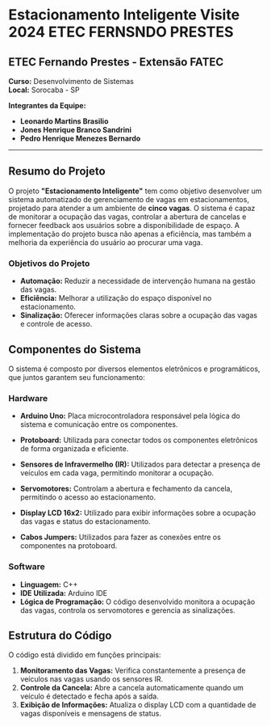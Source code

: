 # Estacionamento Inteligente Visite 2024 ETEC FERNSNDO PRESTES

## ETEC Fernando Prestes - Extensão FATEC
**Curso:** Desenvolvimento de Sistemas  
**Local:** Sorocaba - SP  

**Integrantes da Equipe:**
- **Leonardo Martins Brasilio**
- **Jones Henrique Branco Sandrini**
- **Pedro Henrique Menezes Bernardo**

---

## Resumo do Projeto

O projeto **"Estacionamento Inteligente"** tem como objetivo desenvolver um sistema automatizado de gerenciamento de vagas em estacionamentos, projetado para atender a um ambiente de **cinco vagas**. O sistema é capaz de monitorar a ocupação das vagas, controlar a abertura de cancelas e fornecer feedback aos usuários sobre a disponibilidade de espaço. A implementação do projeto busca não apenas a eficiência, mas também a melhoria da experiência do usuário ao procurar uma vaga.

### Objetivos do Projeto

- **Automação:** Reduzir a necessidade de intervenção humana na gestão das vagas.
- **Eficiência:** Melhorar a utilização do espaço disponível no estacionamento.
- **Sinalização:** Oferecer informações claras sobre a ocupação das vagas e controle de acesso.

## Componentes do Sistema

O sistema é composto por diversos elementos eletrônicos e programáticos, que juntos garantem seu funcionamento:

### Hardware

- **Arduino Uno:** Placa microcontroladora responsável pela lógica do sistema e comunicação entre os componentes.
- **Protoboard:** Utilizada para conectar todos os componentes eletrônicos de forma organizada e eficiente.
- **Sensores de Infravermelho (IR):** Utilizados para detectar a presença de veículos em cada vaga, permitindo monitorar a ocupação.
- **Servomotores:** Controlam a abertura e fechamento da cancela, permitindo o acesso ao estacionamento.
- **Display LCD 16x2:** Utilizado para exibir informações sobre a ocupação das vagas e status do estacionamento.

- **Cabos Jumpers:** Utilizados para fazer as conexões entre os componentes na protoboard.

### Software

- **Linguagem:** C++
- **IDE Utilizada:** Arduino IDE
- **Lógica de Programação:** O código desenvolvido monitora a ocupação das vagas, controla os servomotores e gerencia as sinalizações.

## Estrutura do Código

O código está dividido em funções principais:

1. **Monitoramento das Vagas:** Verifica constantemente a presença de veículos nas vagas usando os sensores IR.
2. **Controle da Cancela:** Abre a cancela automaticamente quando um veículo é detectado e fecha após a saída.
3. **Exibição de Informações:** Atualiza o display LCD com a quantidade de vagas disponíveis e mensagens de status.
